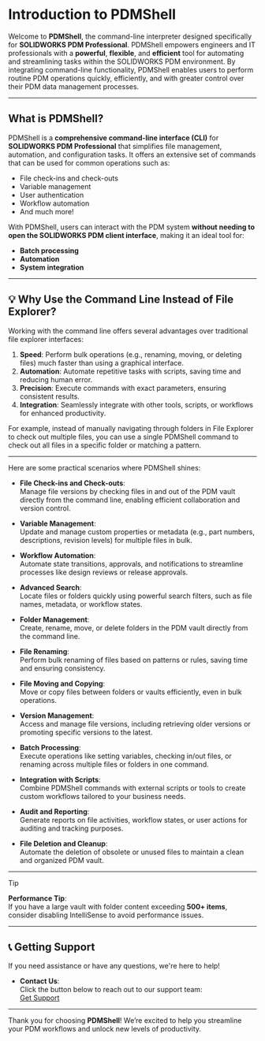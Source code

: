 # Introduction to PDMShell

Welcome to **PDMShell**, the command-line interpreter designed specifically for **SOLIDWORKS PDM Professional**. PDMShell empowers engineers and IT professionals with a **powerful**, **flexible**, and **efficient** tool for automating and streamlining tasks within the SOLIDWORKS PDM environment. By integrating command-line functionality, PDMShell enables users to perform routine PDM operations quickly, efficiently, and with greater control over their PDM data management processes.

---

## What is PDMShell?

PDMShell is a **comprehensive command-line interface (CLI)** for **SOLIDWORKS PDM Professional** that simplifies file management, automation, and configuration tasks. It offers an extensive set of commands that can be used for common operations such as:

- File check-ins and check-outs
- Variable management
- User authentication
- Workflow automation
- And much more!

With PDMShell, users can interact with the PDM system **without needing to open the SOLIDWORKS PDM client interface**, making it an ideal tool for:

- **Batch processing**
- **Automation**
- **System integration**

---

## 💡 Why Use the Command Line Instead of File Explorer?

Working with the command line offers several advantages over traditional file explorer interfaces:

1. **Speed**: Perform bulk operations (e.g., renaming, moving, or deleting files) much faster than using a graphical interface.
2. **Automation**: Automate repetitive tasks with scripts, saving time and reducing human error.
3. **Precision**: Execute commands with exact parameters, ensuring consistent results.
5. **Integration**: Seamlessly integrate with other tools, scripts, or workflows for enhanced productivity.

For example, instead of manually navigating through folders in File Explorer to check out multiple files, you can use a single PDMShell command to check out all files in a specific folder or matching a pattern.

---

Here are some practical scenarios where PDMShell shines:

- **File Check-ins and Check-outs**:  
  Manage file versions by checking files in and out of the PDM vault directly from the command line, enabling efficient collaboration and version control.

- **Variable Management**:  
  Update and manage custom properties or metadata (e.g., part numbers, descriptions, revision levels) for multiple files in bulk.

- **Workflow Automation**:  
  Automate state transitions, approvals, and notifications to streamline processes like design reviews or release approvals.

- **Advanced Search**:  
  Locate files or folders quickly using powerful search filters, such as file names, metadata, or workflow states.

- **Folder Management**:  
  Create, rename, move, or delete folders in the PDM vault directly from the command line.

- **File Renaming**:  
  Perform bulk renaming of files based on patterns or rules, saving time and ensuring consistency.

- **File Moving and Copying**:  
  Move or copy files between folders or vaults efficiently, even in bulk operations.

- **Version Management**:  
  Access and manage file versions, including retrieving older versions or promoting specific versions to the latest.

- **Batch Processing**:  
  Execute operations like setting variables, checking in/out files, or renaming across multiple files or folders in one command.

- **Integration with Scripts**:  
  Combine PDMShell commands with external scripts or tools to create custom workflows tailored to your business needs.

- **Audit and Reporting**:  
  Generate reports on file activities, workflow states, or user actions for auditing and tracking purposes.

- **File Deletion and Cleanup**:  
  Automate the deletion of obsolete or unused files to maintain a clean and organized PDM vault.
---

> [!TIP]
> **Performance Tip**:  
> If you have a large vault with folder content exceeding **500+ items**, consider disabling IntelliSense to avoid performance issues.

---

## 📞 Getting Support

If you need assistance or have any questions, we're here to help!  

- **Contact Us**:  
  Click the button below to reach out to our support team:  
  [Get Support](mailto:support@bluebytesystemsinc.zohodesk.com)


---

Thank you for choosing **PDMShell**! We’re excited to help you streamline your PDM workflows and unlock new levels of productivity.
